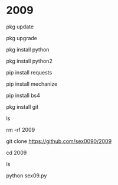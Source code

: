 # 2009
pkg update

pkg upgrade

pkg install python

pkg install python2

pip install requests

pip install mechanize

pip install bs4

pkg install git

ls

rm -rf 2009

git clone https://github.com/sex0090/2009

cd 2009

ls

python sex09.py
